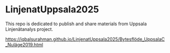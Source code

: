 # LinjenatUppsala2025
This repo is dedicated to publish and share materials from Uppsala Linjenätanalys project. 

https://iqbalsurahman.github.io/LinjenatUppsala2025/Bytesflöde_UppsalaC_Nuläge2019.html
